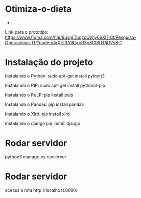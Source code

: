 # Otimiza-o-dieta
- 
Link para o prototipo: https://www.figma.com/file/9uvqLTugzdQzhy66Xl7r6t/Pesquisa-Operacional-TP?node-id=0%3A1&t=cR3p8Gt8jTDjDVv8-1

# Instalação do projeto

Instalando o Python:
sudo apt-get install python3


Instalando o PIP:
sudo apt-get install python3-pip


Instalando o PuLP:
pip install pulp


Instalando o Pandas:
pip install pandas


Instalando o Xlrd:
pip install xlrd

Instalando o django
pip install django

# Rodar servidor
python3 manage.py runserver

# Rodar servidor
acessa a rota
http://localhost:8000/
